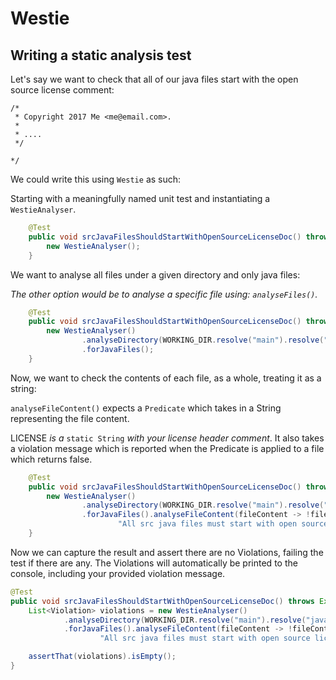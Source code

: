 # Westie

## Writing a static analysis test

Let's say we want to check that all of our java files start with the open source license comment:

```
/*
 * Copyright 2017 Me <me@email.com>.
 *
 * ....
 */

*/
```

We could write this using `Westie` as such:

Starting with a meaningfully named unit test and instantiating a `WestieAnalyser`.
```java
    @Test
    public void srcJavaFilesShouldStartWithOpenSourceLicenseDoc() throws Exception {
        new WestieAnalyser();
    }
```

We want to analyse all files under a given directory and only java files:

_The other option would be to analyse a specific file using: `analyseFiles()`._
```java
    @Test
    public void srcJavaFilesShouldStartWithOpenSourceLicenseDoc() throws Exception {
        new WestieAnalyser()
                .analyseDirectory(WORKING_DIR.resolve("main").resolve("java"))
                .forJavaFiles();
    }
```

Now, we want to check the contents of each file, as a whole, treating it as a string:

`analyseFileContent()` expects a `Predicate` which takes in a String representing the file content.

LICENSE _is a_ `static String` _with your license header comment_.
It also takes a violation message which is reported when the Predicate is applied to a file which returns false.
```java
    @Test
    public void srcJavaFilesShouldStartWithOpenSourceLicenseDoc() throws Exception {
        new WestieAnalyser()
                .analyseDirectory(WORKING_DIR.resolve("main").resolve("java"))
                .forJavaFiles().analyseFileContent(fileContent -> !fileContent.startsWith(LICENSE),
                        "All src java files must start with open source license header.");
    }
```

Now we can capture the result and assert there are no Violations, failing the test if there are any.
The Violations will automatically be printed to the console, including your provided violation message.
```java
@Test
public void srcJavaFilesShouldStartWithOpenSourceLicenseDoc() throws Exception {
    List<Violation> violations = new WestieAnalyser()
            .analyseDirectory(WORKING_DIR.resolve("main").resolve("java"))
            .forJavaFiles().analyseFileContent(fileContent -> !fileContent.startsWith(LICENSE),
                    "All src java files must start with open source license header.");

    assertThat(violations).isEmpty();
}
```